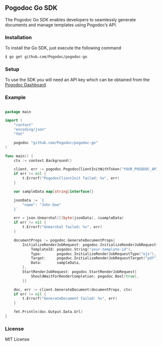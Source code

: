 ## Pogodoc Go SDK

The Pogodoc Go SDK enables developers to seamlessly generate documents and manage templates using Pogodoc’s API.

### Installation

To install the Go SDK, just execute the following command

```bash
$ go get github.com/Pogodoc/pogodoc-go
```

### Setup

To use the SDK you will need an API key which can be obtained from the [Pogodoc Dashboard](https://app.pogodoc.com)

### Example

```go

package main

import (
	"context"
	"encoding/json"
	"fmt"

	pogodoc "github.com/Pogodoc/pogodoc-go"
)

func main() {
	ctx := context.Background()

	client, err := pogodoc.PogodocClientInitWithToken("YOUR_POGODOC_API_TOKEN")
	if err != nil {
		t.Errorf("PogodocClientInit failed: %v", err)
	}

	var sampleData map[string]interface{}

	jsonData := `{
		"name": "John Doe"
	}`

	err = json.Unmarshal([]byte(jsonData), &sampleData)
	if err != nil {
		t.Errorf("Unmarshal failed: %v", err)
	}

	documentProps := pogodoc.GenerateDocumentProps{
		InitializeRenderJobRequest: pogodoc.InitializeRenderJobRequest{
			TemplateId: pogodoc.String("your-template-id"),
			Type:       pogodoc.InitializeRenderJobRequestType("ejs"),
			Target:     pogodoc.InitializeRenderJobRequestTarget("pdf"),
			Data:       sampleData,
		},
		StartRenderJobRequest: pogodoc.StartRenderJobRequest{
			ShouldWaitForRenderCompletion: pogodoc.Bool(true),
		}}

	doc, err := client.GenerateDocument(documentProps, ctx)
	if err != nil {
		t.Errorf("GenerateDocument failed: %v", err)
	}

	fmt.Println(doc.Output.Data.Url)
}
```

### License

MIT License
